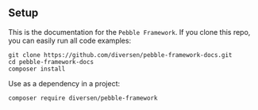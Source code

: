 ## Setup



This is the documentation for the `Pebble Framework`. If you clone this repo, 
you can easily run all code examples: 

    git clone https://github.com/diversen/pebble-framework-docs.git 
    cd pebble-framework-docs
    composer install

Use as a dependency in a project:

    composer require diversen/pebble-framework
